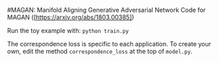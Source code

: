#MAGAN: Manifold Aligning Generative Adversarial Network
Code for MAGAN ([https://arxiv.org/abs/1803.00385])

Run the toy example with:
```python train.py```

The correspondence loss is specific to each application. To create your own, edit the method ```correspondence_loss``` at the top of ```model.py```.